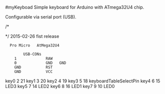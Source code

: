 #myKeyboad
Simple keyboard for Arduino with ATmega32U4 chip. 

Configurable via serial port (USB). 

/*

*/
2015-02-26  fist release


      Pro Micro   AtMega32U4

            USB-CONs
        1             RAW
        0             GND   GND
        GND           RST
        GND           VCC
key0    2             21
key1    3             20
key2    4             19
key3    5             18    keyboardTableSelectPin
key4    6             15    LED3
key5    7             14    LED2
key6    8             16    LED1
key7    9             10    LED0
